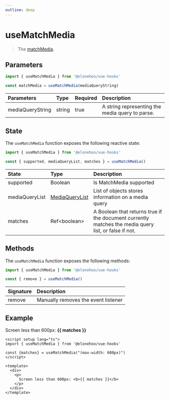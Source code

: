 ```yaml
---
outline: deep
---
```


<script setup lang="ts">
import { useMatchMedia } from '@elonehoo/vue-hooks'

const {matches} = useMatchMedia("(max-width: 600px)")
</script>

# useMatchMedia

> The [matchMedia](https://developer.mozilla.org/en-US/docs/Web/API/Window/matchMedia).

## Parameters

```typescript
import { useMatchMedia } from '@elonehoo/vue-hooks'

const matchMedia = useMatchMedia(mediaQueryString)
```

| Parameters | Type | Required | Description |
| :---------- | :---- | :-------- | :----------- |
| mediaQueryString | string |	true | A string representing the media query to parse. |

## State

The `useMatchMedia` function exposes the following reactive state:

```typescript
import { useMatchMedia } from '@elonehoo/vue-hooks'

const { supported, mediaQueryList, matches } = useMatchMedia()
```

| State | Type | Description |
| :------- | :---- | :----------- |
| supported |	Boolean | Is MatchMedia supported |
| mediaQueryList | [MediaQueryList](https://developer.mozilla.org/en-US/docs/Web/API/MediaQueryList) | List of objects stores information on a media query |
| matches |	Ref\<boolean> |	A Boolean that returns true if the document currently matches the media query list, or false if not. |

## Methods

The `useMatchMedia` function exposes the following methods:

```typescript
import { useMatchMedia } from '@elonehoo/vue-hooks'

const { remove } = useMatchMedia()
```

| Signature | Description |
| :---------- | :----------- |
| remove | Manually removes the event listener |

## Example

<div>
  <p>
    Screen less than 600px: <b>{{ matches }}</b>
  </p>
</div>

```vue
<script setup lang="ts">
import { useMatchMedia } from '@elonehoo/vue-hooks'

const {matches} = useMatchMedia("(max-width: 600px)")
</script>

<template>
  <div>
    <p>
      Screen less than 600px: <b>{{ matches }}</b>
    </p>
  </div>
</template>
```
